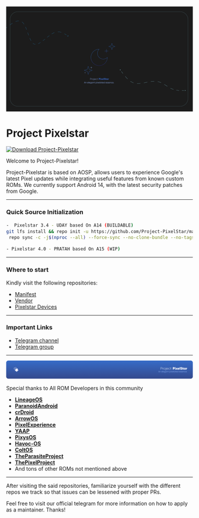 ![Project-Pixelstar](https://github.com/Project-PixelStar/.github/raw/main/Banner.png)

Project Pixelstar
===========

[![Download Project-Pixelstar](https://img.shields.io/sourceforge/dt/evolution-x.svg)](https://sourceforge.net/projects/pixelstar/files/latest/download)

Welcome to Project-Pixelstar!

Project-Pixelstar is based on AOSP, allows users to experience Google's latest Pixel updates while integrating useful features from known custom ROMs.
We currently support Android 14, with the latest security patches from Google.

-----------------------------------------------------------------------------
### Quick Source Initialization ###
```bash
-  Pixelstar 3.4 - UDAY based On A14 (BUILDABLE)
git lfs install && repo init -u https://github.com/Project-PixelStar/manifest -b 14-qpr3 --git-lfs
 repo sync -c -j$(nproc --all) --force-sync --no-clone-bundle --no-tags
```

```bash
- Pixelstar 4.0 - PRATAH based On A15 (WIP)
```
-----------------------------------------------------------------------------
### Where to start

Kindly visit the following repositories:

- [Manifest](https://github.com/Project-PixelStar/manifest.git)
- [Vendor](https://github.com/Project-PixelStar/vendor_pixelstar.git)
- [Pixelstar Devices](https://github.com/pixelstar-devices)

-----------------------------------------------------------------------------
### Important Links

- [Telegram channel](https://t.me/pixelstarchannel)
- [Telegram group](https://t.me/Project_PixelStar)

-----------------------------------------------------------------------------
![Project Pixelstar](https://github.com/Project-PixelStar/.github/raw/main/Credit.png)

 Special thanks to All ROM Developers in this community
 * [**LineageOS**](https://github.com/LineageOS)
 * [**ParanoidAndroid**](https://github.com/AOSPA)
 * [**crDroid**](https://github.com/crdroidandroid)
 * [**ArrowOS**](https://github.com/ArrowOS)
 * [**PixelExperience**](https://github.com/PixelExperience)
 * [**YAAP**](https://github.com/yaap)
 * [**PixysOS**](https://github.com/PixysOS)
 * [**Havoc-OS**](https://github.com/Havoc-OS)
 * [**ColtOS**](https://github.com/Colt-Enigma)
 * [**TheParasiteProject**](https://github.com/TheParasiteProject)
 * [**ThePixelProject**](https://github.com/The-Pixel-Project)
 * And tons of other ROMs not mentioned above

-----------------------------------------------------------------------------

After visiting the said repositories, familiarize yourself with the different repos we track so that issues can be lessened with proper PRs.

Feel free to visit our official telegram for more information on how to apply as a maintainer. Thanks!
